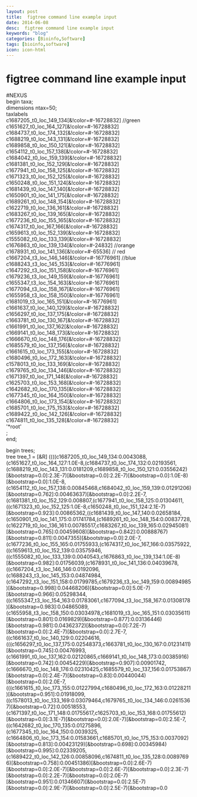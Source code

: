 ```yaml
---
layout: post
title:  figtree command line example input
date: 2014-06-08
desc:  figtree command line example input
keywords: "blog"
categories: [Bioinfo,Software]
tags: [bioinfo,software]
icon: icon-html
---
```


# figtree command line example input

#NEXUS  
begin taxa;  
dimensions ntax=50;  
taxlabels  
c1687205_t0_loc_149_134[&!color=#-16728832] //green  
c1651627_t0_loc_164_127[&!color=#-16728832]  
c1684737_t0_loc_174_132[&!color=#-16728832]  
c1688219_t0_loc_143_131[&!color=#-16728832]  
c1689858_t0_loc_150_121[&!color=#-16728832]  
c1654112_t0_loc_157_138[&!color=#-16728832]  
c1684042_t0_loc_159_139[&!color=#-16728832]  
c1681381_t0_loc_152_129[&!color=#-16728832]  
c1677941_t0_loc_158_125[&!color=#-16728832]  
c1671323_t0_loc_152_125[&!color=#-16728832]  
c1650248_t0_loc_151_124[&!color=#-16728832]  
c1681439_t0_loc_147_140[&!color=#-16728832]  
c1650901_t0_loc_141_175[&!color=#-16728832]  
c1689261_t0_loc_148_154[&!color=#-16728832]  
c1622719_t0_loc_136_161[&!color=#-16728832]  
c1683267_t0_loc_139_165[&!color=#-16728832]  
c1677236_t0_loc_155_165[&!color=#-16728832]  
c1674317_t0_loc_167_166[&!color=#-16728832]  
c1659613_t0_loc_152_139[&!color=#-16728832]  
c1555082_t0_loc_133_139[&!color=#-16728832]  
c1676863_t0_loc_139_134[&!color=#-24832] //orange  
c1678931_t0_loc_141_136[&!color=#-65536] // red  
c1667204_t3_loc_146_146[&!color=#-16776961] //blue  
c1688243_t3_loc_145_153[&!color=#-16776961]  
c1647292_t3_loc_151_158[&!color=#-16776961]  
c1679236_t3_loc_149_159[&!color=#-16776961]  
c1655347_t3_loc_154_163[&!color=#-16776961]  
c1677094_t3_loc_158_167[&!color=#-16776961]  
c1655958_t3_loc_158_150[&!color=#-16776961]  
c1681019_t3_loc_165_151[&!color=#-16776961]  
c1661637_t0_loc_140_129[&!color=#-16728832]  
c1656297_t0_loc_137_175[&!color=#-16728832]  
c1663781_t0_loc_130_167[&!color=#-16728832]  
c1661991_t0_loc_137_162[&!color=#-16728832]  
c1669141_t0_loc_148_173[&!color=#-16728832]  
c1666670_t0_loc_148_176[&!color=#-16728832]  
c1685579_t0_loc_137_156[&!color=#-16728832]  
c1661615_t0_loc_173_155[&!color=#-16728832]  
c1680496_t0_loc_172_163[&!color=#-16728832]  
c1578013_t0_loc_133_169[&!color=#-16728832]  
c1679765_t0_loc_134_146[&!color=#-16728832]  
c1671397_t0_loc_171_148[&!color=#-16728832]  
c1625703_t0_loc_153_168[&!color=#-16728832]  
c1642682_t0_loc_170_135[&!color=#-16728832]  
c1677345_t0_loc_164_150[&!color=#-16728832]  
c1664806_t0_loc_173_154[&!color=#-16728832]  
c1685701_t0_loc_175_153[&!color=#-16728832]  
c1689422_t0_loc_142_126[&!color=#-16728832]  
c1674811_t0_loc_135_128[&!color=#-16728832]  
'*root'  
;  
end;

begin trees;  
tree tree_1 = [&R] ((((c1687205_t0_loc_149_134:0.0043088,(c1651627_t0_loc_164_127:1.0E-8,(c1684737_t0_loc_174_132:0.02193561,(c1688219_t0_loc_143_131:0.0181209,c1689858_t0_loc_150_121:0.03556242)[&bootstrap=0.0]:2.3E-7)[&bootstrap=0.0]:2.2E-7)[&bootstrap=0.0]:1.0E-8)[&bootstrap=0.0]:1.0E-8,(c1654112_t0_loc_157_138:0.00845468,c1684042_t0_loc_159_139:0.01291206)[&bootstrap=0.762]:0.00463637)[&bootstrap=0.0]:2.2E-7,(c1681381_t0_loc_152_129:0.008807,(c1677941_t0_loc_158_125:0.01304611,((c1671323_t0_loc_152_125:1.0E-8,c1650248_t0_loc_151_124:2.1E-7)[&bootstrap=0.923]:0.00865362,((c1681439_t0_loc_147_140:0.02658184,(c1650901_t0_loc_141_175:0.01741784,(c1689261_t0_loc_148_154:0.00837728,(c1622719_t0_loc_136_161:0.00785517,c1683267_t0_loc_139_165:0.02945081)[&bootstrap=0.765]:0.00459608)[&bootstrap=0.842]:0.00888767)[&bootstrap=0.811]:0.0047355)[&bootstrap=0.0]:2.0E-7,(c1677236_t0_loc_155_165:0.01755933,(c1674317_t0_loc_167_166:0.03575922,((c1659613_t0_loc_152_139:0.03575946,((c1555082_t0_loc_133_139:0.0040543,c1676863_t0_loc_139_134:1.0E-8)[&bootstrap=0.982]:0.01756039,(c1678931_t0_loc_141_136:0.04039678,((c1667204_t3_loc_146_146:0.0192096,(c1688243_t3_loc_145_153:0.04874984,(c1647292_t3_loc_151_158:0.01799785,c1679236_t3_loc_149_159:0.00894985)[&bootstrap=0.998]:0.04468206)[&bootstrap=0.0]:5.0E-7)[&bootstrap=0.966]:0.05298344,((c1655347_t3_loc_154_163:0.01783061,c1677094_t3_loc_158_167:0.01308178)[&bootstrap=0.983]:0.04865089,(c1655958_t3_loc_158_150:0.03034978,c1681019_t3_loc_165_151:0.03035611)[&bootstrap=0.801]:0.0169829)[&bootstrap=0.877]:0.03136446)[&bootstrap=0.981]:0.04362372)[&bootstrap=0.0]:7.2E-7)[&bootstrap=0.0]:2.4E-7)[&bootstrap=0.0]:2.7E-7,((c1661637_t0_loc_140_129:0.02204616,(((c1656297_t0_loc_137_175:0.02548373,c1663781_t0_loc_130_167:0.01231411)[&bootstrap=0.745]:0.00476993,(c1661991_t0_loc_137_162:0.02120865,c1669141_t0_loc_148_173:0.00385916)[&bootstrap=0.742]:0.00454229)[&bootstrap=0.907]:0.00901742,(c1666670_t0_loc_148_176:0.02310425,c1685579_t0_loc_137_156:0.01753867)[&bootstrap=0.0]:2.4E-7)[&bootstrap=0.83]:0.00440044)[&bootstrap=0.0]:2.0E-7,(((c1661615_t0_loc_173_155:0.01227994,c1680496_t0_loc_172_163:0.01228211)[&bootstrap=0.951]:0.01918099,((c1578013_t0_loc_133_169:0.03079464,c1679765_t0_loc_134_146:0.02615367)[&bootstrap=0.72]:0.00518553,(c1671397_t0_loc_171_148:0.01755617,c1625703_t0_loc_153_168:0.01755612)[&bootstrap=0.0]:3.1E-7)[&bootstrap=0.0]:2.0E-7)[&bootstrap=0.0]:2.5E-7,((c1642682_t0_loc_170_135:0.01275896,(c1677345_t0_loc_164_150:0.0039325,(c1664806_t0_loc_173_154:0.01583661,c1685701_t0_loc_175_153:0.0037092)[&bootstrap=0.813]:0.00423129)[&bootstrap=0.698]:0.00345984)[&bootstrap=0.995]:0.02339205,(c1689422_t0_loc_142_126:0.00858096,c1674811_t0_loc_135_128:0.00897696)[&bootstrap=0.758]:0.00451386)[&bootstrap=0.0]:2.6E-7)[&bootstrap=0.0]:2.0E-7)[&bootstrap=0.0]:2.6E-7)[&bootstrap=0.0]:2.3E-7)[&bootstrap=0.0]:2.2E-7)[&bootstrap=0.0]:2.0E-7)[&bootstrap=0.951]:0.01346607)[&bootstrap=0.0]:2.5E-7)[&bootstrap=0.0]:2.9E-7)[&bootstrap=0.0]:2.5E-7)[&bootstrap=0.0
